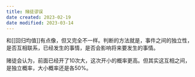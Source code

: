 ```yaml
---
title: 赌徒谬误
date created: 2023-02-19
date modified: 2023-03-14
---
```


和[[回归均值]]有点像，但又完全不一样。判断的方法就是，事件之间的独立性，是否互相联系，已经发生的事情，是否会影响将来要发生的事情。

赌徒会认为，前面已经开了10次大，这次开小的概率更高。但其实这互相之间，是独立概率，大小概率还是各50%。
